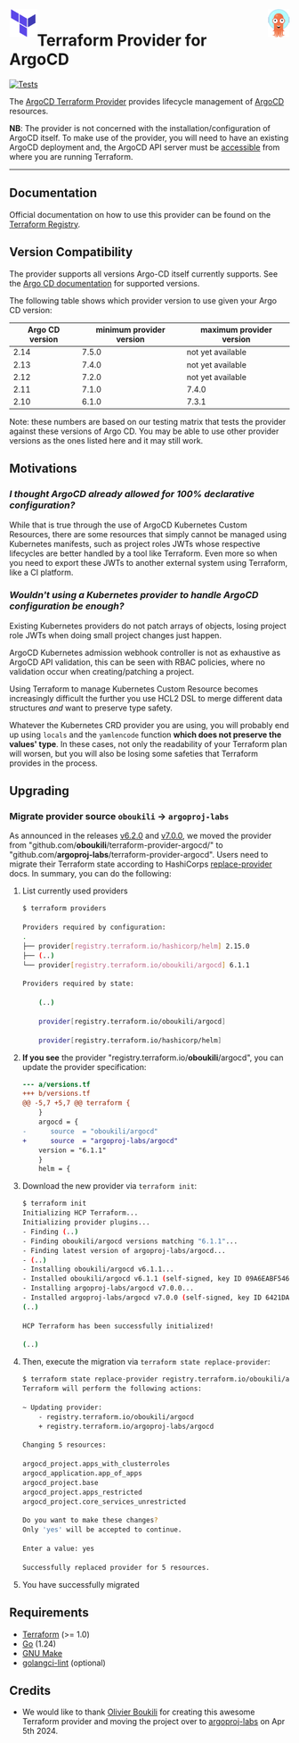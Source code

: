 <a href="https://terraform.io">
    <img src=".github/tf.png" alt="Terraform logo" title="Terraform" align="left" height="50" />
</a>

<a href="https://argoproj.github.io/cd">
    <img src=".github/argo-cd.png" alt="Terraform logo" title="Terraform" align="right" height="50" />
</a>

# Terraform Provider for ArgoCD

[![Tests](https://github.com/argoproj-labs/terraform-provider-argocd/actions/workflows/tests.yml/badge.svg)](https://github.com/argoproj-labs/terraform-provider-argocd/actions/workflows/tests.yml)

The [ArgoCD Terraform
Provider](https://registry.terraform.io/providers/argoproj-labs/argocd/latest/docs)
provides lifecycle management of
[ArgoCD](https://argo-cd.readthedocs.io/en/stable/) resources.

**NB**: The provider is not concerned with the installation/configuration of
ArgoCD itself. To make use of the provider, you will need to have an existing
ArgoCD deployment and, the ArgoCD API server must be
[accessible](https://argo-cd.readthedocs.io/en/stable/getting_started/#3-access-the-argo-cd-api-server)
from where you are running Terraform.

---

## Documentation

Official documentation on how to use this provider can be found on the
[Terraform
Registry](https://registry.terraform.io/providers/argoproj-labs/argocd/latest/docs).

## Version Compatibility 

The provider supports all versions Argo-CD itself currently supports. See the [Argo CD documentation](https://argo-cd.readthedocs.io/en/stable/operator-manual/installation/#supported-versions) for supported versions.

The following table shows which provider version to use given your Argo CD version:

| Argo CD version | minimum provider version | maximum provider version |
|-----------------|--------------------------|--------------------------|
| 2.14            | 7.5.0                    | not yet available        |
| 2.13            | 7.4.0                    | not yet available        |
| 2.12            | 7.2.0                    | not yet available        |
| 2.11            | 7.1.0                    | 7.4.0                    |
| 2.10            | 6.1.0                    | 7.3.1                    |

Note: these numbers are based on our testing matrix that tests the provider against these versions of Argo CD. You may be able to use other provider versions as the ones listed here and it may still work.

## Motivations

### *I thought ArgoCD already allowed for 100% declarative configuration?*

While that is true through the use of ArgoCD Kubernetes Custom Resources, there
are some resources that simply cannot be managed using Kubernetes manifests,
such as project roles JWTs whose respective lifecycles are better handled by a
tool like Terraform. Even more so when you need to export these JWTs to another
external system using Terraform, like a CI platform.

### *Wouldn't using a Kubernetes provider to handle ArgoCD configuration be enough?*

Existing Kubernetes providers do not patch arrays of objects, losing project
role JWTs when doing small project changes just happen.

ArgoCD Kubernetes admission webhook controller is not as exhaustive as ArgoCD
API validation, this can be seen with RBAC policies, where no validation occur
when creating/patching a project.

Using Terraform to manage Kubernetes Custom Resource becomes increasingly
difficult the further you use HCL2 DSL to merge different data structures *and*
want to preserve type safety.

Whatever the Kubernetes CRD provider you are using, you will probably end up
using `locals` and the `yamlencode` function **which does not preserve the
values' type**. In these cases, not only the readability of your Terraform plan
will worsen, but you will also be losing some safeties that Terraform provides
in the process.

## Upgrading

### Migrate provider source `oboukili` -> `argoproj-labs`

As announced in the releases [v6.2.0] and [v7.0.0], we moved the provider from "github.com/**oboukili**/terraform-provider-argocd/" 
to "github.com/**argoproj-labs**/terraform-provider-argocd". Users need to migrate their Terraform state according to
HashiCorps [replace-provider] docs. In summary, you can do the following:

1. List currently used providers

    ```bash
    $ terraform providers

    Providers required by configuration:
    .
    ├── provider[registry.terraform.io/hashicorp/helm] 2.15.0
    ├── (..)
    └── provider[registry.terraform.io/oboukili/argocd] 6.1.1

    Providers required by state:

        (..)

        provider[registry.terraform.io/oboukili/argocd]

        provider[registry.terraform.io/hashicorp/helm]
    ```

2. **If you see** the provider "registry.terraform.io/**oboukili**/argocd", you can update the provider specification:

    ```diff
    --- a/versions.tf
    +++ b/versions.tf
    @@ -5,7 +5,7 @@ terraform {
        }
        argocd = {
    -      source  = "oboukili/argocd"
    +      source  = "argoproj-labs/argocd"
        version = "6.1.1"
        }
        helm = {
    ```

3. Download the new provider via `terraform init`:

    ```bash
    $ terraform init
    Initializing HCP Terraform...
    Initializing provider plugins...
    - Finding (..)
    - Finding oboukili/argocd versions matching "6.1.1"...
    - Finding latest version of argoproj-labs/argocd...
    - (..)
    - Installing oboukili/argocd v6.1.1...
    - Installed oboukili/argocd v6.1.1 (self-signed, key ID 09A6EABF546E8638)
    - Installing argoproj-labs/argocd v7.0.0...
    - Installed argoproj-labs/argocd v7.0.0 (self-signed, key ID 6421DA8DFD8F48D0)
    (..)

    HCP Terraform has been successfully initialized!

    (..)
    ```

4. Then, execute the migration via `terraform state replace-provider`:

    ```bash
    $ terraform state replace-provider registry.terraform.io/oboukili/argocd registry.terraform.io/argoproj-labs/argocd
    Terraform will perform the following actions:

    ~ Updating provider:
        - registry.terraform.io/oboukili/argocd
        + registry.terraform.io/argoproj-labs/argocd

    Changing 5 resources:

    argocd_project.apps_with_clusterroles
    argocd_application.app_of_apps
    argocd_project.base
    argocd_project.apps_restricted
    argocd_project.core_services_unrestricted

    Do you want to make these changes?
    Only 'yes' will be accepted to continue.

    Enter a value: yes

    Successfully replaced provider for 5 resources.
    ```

5. You have successfully migrated

## Requirements

* [Terraform](https://www.terraform.io/downloads) (>= 1.0)
* [Go](https://go.dev/doc/install) (1.24)
* [GNU Make](https://www.gnu.org/software/make/)
* [golangci-lint](https://golangci-lint.run/usage/install/#local-installation) (optional)

## Credits

* We would like to thank [Olivier Boukili] for creating this awesome Terraform provider and moving the project over to
  [argoproj-labs] on Apr 5th 2024.

[argoproj-labs]: https://github.com/argoproj-labs
[Olivier Boukili]: https://github.com/oboukili
[v6.2.0]: https://github.com/argoproj-labs/terraform-provider-argocd/releases/tag/v6.2.0
[v7.0.0]: https://github.com/argoproj-labs/terraform-provider-argocd/releases/tag/v7.0.0
[replace-provider]: https://developer.hashicorp.com/terraform/cli/commands/state/replace-provider

